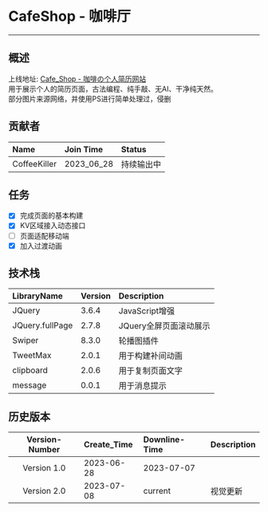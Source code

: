 # CafeShop - 咖啡厅

---

## 概述

上线地址: [Cafe_Shop - 咖啡の个人简历网站](http://coffeekiller.net3v.club) <br/>
用于展示个人的简历页面，古法编程、纯手敲、无AI、干净纯天然。<br/>
部分图片来源网络，并使用PS进行简单处理过，侵删

## 贡献者

| Name          | Join Time     | Status           |
| :---          | :---          | :---             |
| CoffeeKiller  | 2023_06_28    | 持续输出中       |

## 任务

- [x] 完成页面的基本构建
- [x] KV区域接入动态接口
- [ ] 页面适配移动端
- [x] 加入过渡动画

## 技术栈

| LibraryName        | Version          | Description                     |
| :----------------- | :--------------- | :------------------------------ |
| JQuery             | 3.6.4            | JavaScript增强                  |
| JQuery.fullPage    | 2.7.8            | JQuery全屏页面滚动展示          |
| Swiper             | 8.3.0            | 轮播图插件                      |
| TweetMax           | 2.0.1            | 用于构建补间动画                |
| clipboard          | 2.0.6            | 用于复制页面文字                |
| message            | 0.0.1            | 用于消息提示                    |


## 历史版本

| Version-Number | Create_Time | Downline-Time | Description |
| :---:          | :---        | :---          | :---        |        
| Version 1.0    | 2023-06-28  | 2023-07-07    |             |
| Version 2.0    | 2023-07-08  | current       | 视觉更新    |
